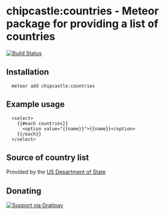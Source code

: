 chipcastle:countries - Meteor package for providing a list of countries
=======================================================================

[![Build
Status](https://travis-ci.org/chip/meteor-countries.svg)](https://travis-ci.org/chip/meteor-countries)

## Installation

```
  meteor add chipcastle:countries
```


## Example usage

```
  <select>
    {{#each countries}}
      <option value="{{name}}">{{name}}</option>
    {{/each}}
  </select>
```

## Source of country list

Provided by the [US Department of State](http://www.state.gov/misc/list/)

## Donating

[![Support via
Gratipay](https://cdn.rawgit.com/gratipay/gratipay-badge/2.3.0/dist/gratipay.png)](https://gratipay.com/chip/)
